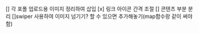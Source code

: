 [] 각 포폴 업로드용 이미지 정리하여 삽입
[x] 링크 아이콘 간격 조절
[] 콘텐츠 부분 분리
[]swiper 사용하여 이미지 넘기기? 할 수 있으면 추가해놓기(map함수랑 같이 써야함)
